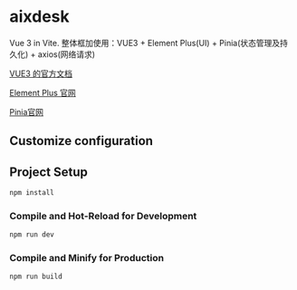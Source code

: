 # aixdesk

Vue 3 in Vite.
整体框加使用：VUE3 + Element Plus(UI) + Pinia(状态管理及持久化) + axios(网络请求) 

[VUE3 的官方文档](https://cn.vuejs.org/guide/introduction.html)

[Element Plus 官网](https://element-plus.sxtxhy.com/zh-CN/)

[Pinia官网](https://pinia.vuejs.org/zh/)


## Customize configuration

## Project Setup

```sh
npm install
```

### Compile and Hot-Reload for Development

```sh
npm run dev
```

### Compile and Minify for Production

```sh
npm run build
```
